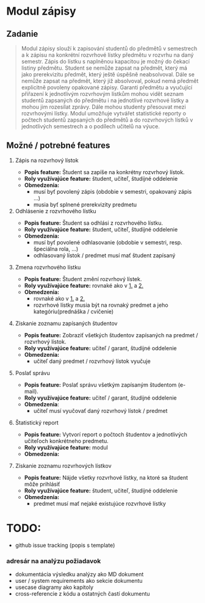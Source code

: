 # Modul zápisy

## Zadanie


> Modul zápisy slouží k zapisování studentů do předmětů v semestrech a k zápisu na konkrétní rozvrhové lístky předmětu v rozvrhu na daný semestr. Zápis do lístku s naplněnou kapacitou je možný do čekací listiny předmětu. Student se nemůže zapsat na předmět, který má jako prerekvizitu předmět, který ještě úspěšně neabsolvoval. Dále se nemůže zapsat na předmět, který již absolvoval, pokud nemá předmět explicitně povoleny opakované zápisy. Garanti předmětu a vyučující přiřazení k jednotlivým rozvrhovým lístkům mohou vidět seznam studentů zapsaných do předmětu i na jednotlivé rozvrhové lístky a mohou jim rozesílat zprávy. Dále mohou studenty přesouvat mezi rozvrhovými lístky. Modul umožňuje vytvářet statistické reporty o počtech studentů zapsaných do předmětů a do rozvrhových lístků v jednotlivých semestrech a o podílech učitelů na výuce.

## Možné / potrebné features

<ol>
<li id="zapis">Zápis na rozvrhový lístok</li>

- __Popis feature:__ Študent sa zapíše na konkrétny rozvrhový lístok.
- __Roly využívajúce feature:__ študent, učiteľ, študijné oddelenie
- __Obmedzenia:__
    - musí byť povolený zápis (obdobie v semestri, opakovaný zápis ...)
    - musia byť splnené prerekvizity predmetu

<li id="odhlasenie">Odhlásenie z rozvrhového lístku</li>

- __Popis feature:__ Študent sa odhlási z rozvrhového lístku.
- __Roly využívajúce feature:__ študent, učiteľ, študijné oddelenie
- __Obmedzenia:__
    - musí byť povolené odhlasovanie (obdobie v semestri, resp. špeciálna rola, ...)
    - odhlasovaný lístok / predmet musí mať študent zapísaný
</ol>

3. Zmena rozvrhového lístku
    - __Popis feature:__ Študent změní rozvrhový lístek.
    - __Roly využívajúce feature:__ rovnaké ako v [1.](#zapis) a [2.](#odhlasenie)
    - __Obmedzenia:__
        - rovnaké ako v [1.](#zapis) a [2.](#odhlasenie)
        - rozvrhové lístky musia být na rovnaký predmet a jeho kategóriu(prednáška / cvičenie)


4. Získanie zoznamu zapísaných študentov
    - __Popis feature:__ Zobraziť všetkých študentov zapísaných na predmet / rozvrhový lístok.
    - __Roly využívajúce feature:__ učiteľ / garant, študijné oddelenie
    - __Obmedzenia:__
        - učiteľ daný predmet / rozvrhový lístok vyučuje


5. Poslať správu
    - __Popis feature:__ Poslať správu všetkým zapísaným študentom (e-mail).
    - __Roly využívajúce feature:__ učiteľ / garant, študijné oddelenie
    - __Obmedzenia__:
        - učiteľ musí vyučovať daný rozvrhový lístok / predmet


6. Štatistický report
    - __Popis feature:__ Vytvorí report o počtoch študentov a jednotlivých učiteľoch konkrétneho predmetu.
    - __Roly využívajúce feature:__ modul
    - __Obmedzenia:__


7. Získanie zoznamu rozvrhových lístkov
    - __Popis feature:__ Nájde všetky rozvrhové lístky, na ktoré sa študent môže prihlásiť
    - __Roly využívajúce feature:__ študent, učiteľ, študijné oddelenie
    - __Obmedzenia:__
        - predmet musí mať nejaké existujúce rozvrhové lístky


# TODO:
- github issue tracking (popis s template)

### adresár na analýzu požiadavok
- dokumentácia výsledku analýzy ako MD dokument
- user / system requirements ako sekcie dokumentu
- usecase diagramy ako kapitoly
- cross-referencie z kódu a ostatných častí dokumentu